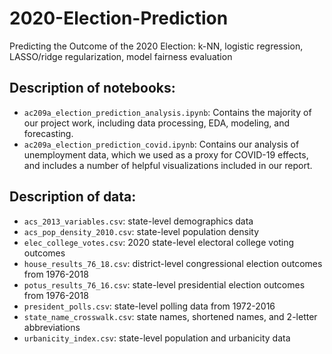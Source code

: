# 2020-Election-Prediction
Predicting the Outcome of the 2020 Election: k-NN, logistic regression, LASSO/ridge regularization, model fairness evaluation

## Description of notebooks:
- `ac209a_election_prediction_analysis.ipynb`: Contains the majority of our project work, including data processing, EDA, modeling, and forecasting.
- `ac209a_election_prediction_covid.ipynb`: Contains our analysis of unemployment data, which we used as a proxy for COVID-19 effects, and includes a number of helpful visualizations included in our report.

## Description of data:
- `acs_2013_variables.csv`: state-level demographics data
- `acs_pop_density_2010.csv`: state-level population density
- `elec_college_votes.csv`: 2020 state-level electoral college voting outcomes
- `house_results_76_18.csv`: district-level congressional election outcomes from 1976-2018
- `potus_results_76_16.csv`: state-level presidential election outcomes from 1976-2018
- `president_polls.csv`: state-level polling data from 1972-2016
- `state_name_crosswalk.csv`: state names, shortened names, and 2-letter abbreviations 
- `urbanicity_index.csv`: state-level population and urbanicity data

